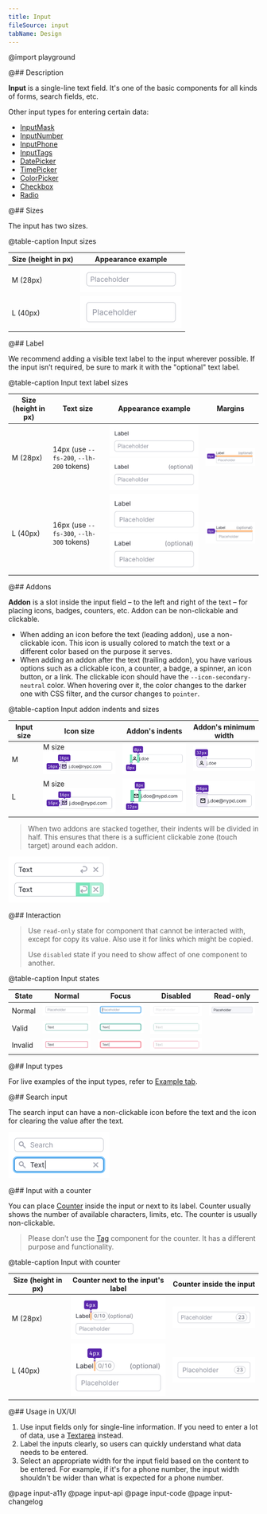 ```yaml
---
title: Input
fileSource: input
tabName: Design
---
```


@import playground

@## Description

**Input** is a single-line text field. It's one of the basic components for all kinds of forms, search fields, etc.

Other input types for entering certain data:

- [InputMask](/components/input-mask/)
- [InputNumber](/components/input-number/)
- [InputPhone](/components/input-phone/)
- [InputTags](/components/input-tags/)
- [DatePicker](/components/date-picker)
- [TimePicker](/components/time-picker)
- [ColorPicker](/components/color-picker)
- [Checkbox](/components/checkbox)
- [Radio](/components/radio)

@## Sizes

The input has two sizes.

@table-caption Input sizes

| Size (height in px) | Appearance example      |
| ------------------- | ----------------------- |
| M (28px)            | ![](static/input-m.png) |
| L (40px)            | ![](static/input-l.png) |

@## Label

We recommend adding a visible text label to the input wherever possible. If the input isn’t required, be sure to mark it with the "optional" text label.

@table-caption Input text label sizes

| Size (height in px) | Text size | Appearance example            | Margins                              |
| ------------------- | --------- | ----------------------------- | ------------------------------------ |
| M (28px)            | 14px (use `--fs-200`, `--lh-200` tokens) | ![](static/input-label-m.png) ![](static/input-optional-m.png) | ![](static/input-label-margin-m.png) |
| L (40px)            | 16px (use `--fs-300`, `--lh-300` tokens) | ![](static/input-label-l.png) ![](static/input-optional-l.png) | ![](static/input-label-margin-l.png) |

@## Addons

**Addon** is a slot inside the input field – to the left and right of the text – for placing icons, badges, counters, etc. Addon can be non-clickable and clickable.

- When adding an icon before the text (leading addon), use a non-clickable icon. This icon is usually colored to match the text or a different color based on the purpose it serves.
- When adding an addon after the text (trailing addon), you have various options such as a clickable icon, a counter, a badge, a spinner, an icon button, or a link. The clickable icon should have the `--icon-secondary-neutral` color. When hovering over it, the color changes to the darker one with CSS filter, and the cursor changes to `pointer`.

@table-caption Input addon indents and sizes

| Input size | Icon size   | Addon's indents      | Addon's minimum width       |
| ---------- | ----------- | -------------------- | --------------------------- |
| M    | M size ![](static/addon-m-icon.png) | ![](static/addon-m-padding.png) | ![](static/addon-m-width.png) |
| L    | M size ![](static/addon-l-icon.png) | ![](static/addon-l-padding.png) | ![](static/addon-l-width.png) |

> When two addons are stacked together, their indents will be divided in half. This ensures that there is a sufficient clickable zone (touch target) around each addon.

![](static/padding_collapse.png)

@## Interaction

> Use `read-only` state for component that cannot be interacted with, except for copy its value. Also use it for links which might be copied.
>
> Use `disabled` state if you need to show affect of one component to another.

@table-caption Input states

| State   | Normal        | Focus                 | Disabled       | Read-only     |
| ------- | ------------- | --------------------- | -------------- | ------------- |
| Normal  | ![](static/input-normal.png)   | ![](static/input-normal-focus.png)   | ![](static/input-normal-disabled.png)   | ![](static/input-readonly.png) |
| Valid   | ![](static/input-valid.png)     | ![](static/input-valid-focus.png)     | ![](static/input-valid-disabled.png)     |                                                        |
| Invalid | ![](static/input-invalid.png) | ![](static/input-invalid-focus.png) | ![](static/input-invalid-disabled.png) |                                                    |

@## Input types

For live examples of the input types, refer to [Example tab](/components/input/input-code).

@## Search input

The search input can have a non-clickable icon before the text and the icon for clearing the value after the text.

![](static/search.png)

@## Input with a counter

You can place [Counter](/components/counter/) inside the input or next to its label. Counter usually shows the number of available characters, limits, etc. The counter is usually non-clickable.

> Please don’t use the [Tag](/components/tag/) component for the counter. It has a different purpose and functionality.

@table-caption Input with counter

| Size (height in px) | Counter next to the input's label  | Counter inside the input     |
| ------------------- | ---------------------------------- | ---------------------------- |
| M (28px)            | ![](static/counter-M.png)          | ![](static/counter-in-m.png) |
| L (40px)            | ![](static/counter-L.png)          | ![](static/counter-in-l.png) |

@## Usage in UX/UI

1. Use input fields only for single-line information. If you need to enter a lot of data, use a [Textarea](/components/textarea/) instead.
2. Label the inputs clearly, so users can quickly understand what data needs to be entered.
3. Select an appropriate width for the input field based on the content to be entered. For example, if it's for a phone number, the input width shouldn't be wider than what is expected for a phone number.

@page input-a11y
@page input-api
@page input-code
@page input-changelog
